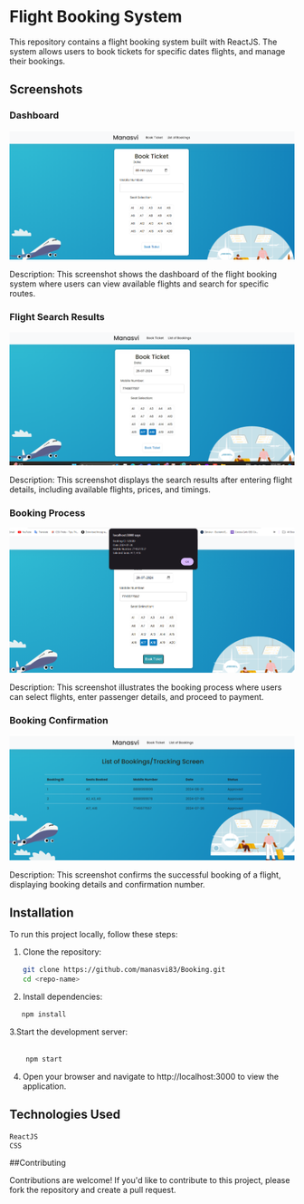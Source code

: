 # Flight Booking System

This repository contains a flight booking system built with ReactJS. The system allows users to book tickets for specific dates flights, and manage their bookings.

## Screenshots

### Dashboard
![Screenshot 1](screenshots/1.png)

Description: This screenshot shows the dashboard of the flight booking system where users can view available flights and search for specific routes.

### Flight Search Results
![Screenshot 2](screenshots/2.png)

Description: This screenshot displays the search results after entering flight details, including available flights, prices, and timings.

### Booking Process
![Screenshot 3](screenshots/3.png)

Description: This screenshot illustrates the booking process where users can select flights, enter passenger details, and proceed to payment.

### Booking Confirmation
![Screenshot 4](screenshots/4.png)

Description: This screenshot confirms the successful booking of a flight, displaying booking details and confirmation number.

## Installation

To run this project locally, follow these steps:

1. Clone the repository:
   ```bash
   git clone https://github.com/manasvi83/Booking.git
   cd <repo-name>
2. Install dependencies:

```bash
   npm install
```
3.Start the development server:

```bash

    npm start
```
4. Open your browser and navigate to http://localhost:3000 to view the application.

## Technologies Used

    ReactJS
    CSS 

##Contributing

Contributions are welcome! If you'd like to contribute to this project, please fork the repository and create a pull request.
